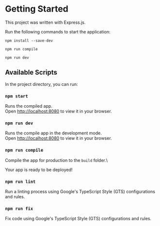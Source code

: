 # Getting Started

This project was written with Express.js.

Run the following commands to start the application:
```
npm install --save-dev

npm run compile

npm run dev
```

## Available Scripts

In the project directory, you can run:

### `npm start`

Runs the compiled app.\
Open [http://localhost:8080](http://localhost:8080) to view it in your browser.

### `npm run dev`

Runs the compile app in the development mode.\
Open [http://localhost:8080](http://localhost:8080) to view it in your browser.

### `npm run compile`

Compile the app for production to the `build` folder.\

Your app is ready to be deployed!

### `npm run lint`

Run a linting process using Google's TypeScript Style (GTS) configurations and rules.

### `npm run fix`

Fix code using Google's TypeScript Style (GTS) configurations and rules.

